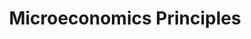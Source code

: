 ---
title: "Microeconomics Principles"
coursera: "https://coursera.org/share/971b994dcde161ac1b01cb980f1af256"
drive: "https://drive.google.com/file/d/1iewLXz7-_YDZiLpJzCMNt41Af238gGaE/preview"
---